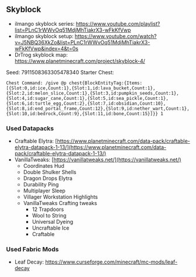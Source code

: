 ## **Skyblock**

- ilmango skyblock series: https://www.youtube.com/playlist?list=PLnC1rWWvOq51MdjMhTiakrX3-wFkKfVwp
- ilmango skyblock setup: https://www.youtube.com/watch?v=J5NBQ36XkZo&list=PLnC1rWWvOq51MdjMhTiakrX3-wFkKfVwp&index=4&t=0s
- DrTrog skyblock map: https://www.planetminecraft.com/project/skyblock-4/

Seed: 7911508363305478340
Starter Chest:

    Chest Command: /give @p chest{BlockEntityTag:{Items:[{Slot:0,id:ice,Count:1},{Slot:1,id:lava_bucket,Count:1},{Slot:2,id:melon_slice,Count:1},{Slot:3,id:pumpkin_seeds,Count:1},{Slot:4,id:sugar_cane,Count:1},{Slot:5,id:sea_pickle,Count:1},{Slot:6,id:turtle_egg,Count:2},{Slot:7,id:obsidian,Count:10},{Slot:8,id:end_portal_frame,Count:12},{Slot:9,id:nether_wart,Count:1},{Slot:10,id:bedrock,Count:9},{Slot:11,id:bone,Count:15}]}} 1


### Used Datapacks

 - Craftable Elytra: [https://www.planetminecraft.com/data-pack/craftable-elytra-datapack-1-13/](https://www.planetminecraft.com/data-pack/craftable-elytra-datapack-1-13/)
 - VanillaTweaks: [https://vanillatweaks.net/](https://vanillatweaks.net/)
	 - Coordinates Hud
	 - Double Shulker Shells
	 - Dragon Drops Elytra
	 - Durability Ping
	 - Multiplayer Sleep
	 - Villager Workstation Highlights
	 - VanillaTweaks Crafting tweaks
		 - 12 Trapdoors
		 - Wool to String
		 - Universal Dyeing
		 - Uncraftable Ice
		 - Craftable 
### Used Fabric Mods
 - Leaf Decay: https://www.curseforge.com/minecraft/mc-mods/leaf-decay

